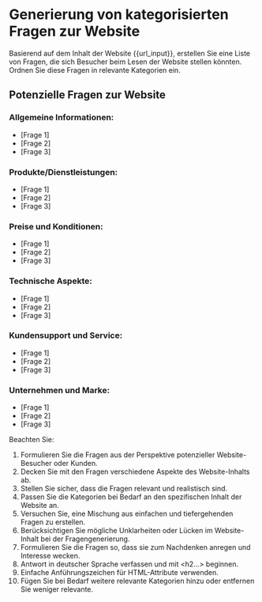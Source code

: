 # Generierung von kategorisierten Fragen zur Website

Basierend auf dem Inhalt der Website {{url_input}}, erstellen Sie eine Liste von Fragen, die sich Besucher beim Lesen der Website stellen könnten. Ordnen Sie diese Fragen in relevante Kategorien ein.

<response>
<h2 class='text-white font-black italic mb-4 text-xl'>Potenzielle Fragen zur Website</h2>

<h3 class='text-white font-bold mb-2 text-lg'>Allgemeine Informationen:</h3>
<ul class='list-disc ml-4 mb-4'>
  <li class='text-white'>[Frage 1]</li>
  <li class='text-white'>[Frage 2]</li>
  <li class='text-white'>[Frage 3]</li>
</ul>

<h3 class='text-white font-bold mb-2 text-lg'>Produkte/Dienstleistungen:</h3>
<ul class='list-disc ml-4 mb-4'>
  <li class='text-white'>[Frage 1]</li>
  <li class='text-white'>[Frage 2]</li>
  <li class='text-white'>[Frage 3]</li>
</ul>

<h3 class='text-white font-bold mb-2 text-lg'>Preise und Konditionen:</h3>
<ul class='list-disc ml-4 mb-4'>
  <li class='text-white'>[Frage 1]</li>
  <li class='text-white'>[Frage 2]</li>
  <li class='text-white'>[Frage 3]</li>
</ul>

<h3 class='text-white font-bold mb-2 text-lg'>Technische Aspekte:</h3>
<ul class='list-disc ml-4 mb-4'>
  <li class='text-white'>[Frage 1]</li>
  <li class='text-white'>[Frage 2]</li>
  <li class='text-white'>[Frage 3]</li>
</ul>

<h3 class='text-white font-bold mb-2 text-lg'>Kundensupport und Service:</h3>
<ul class='list-disc ml-4 mb-4'>
  <li class='text-white'>[Frage 1]</li>
  <li class='text-white'>[Frage 2]</li>
  <li class='text-white'>[Frage 3]</li>
</ul>

<h3 class='text-white font-bold mb-2 text-lg'>Unternehmen und Marke:</h3>
<ul class='list-disc ml-4 mb-4'>
  <li class='text-white'>[Frage 1]</li>
  <li class='text-white'>[Frage 2]</li>
  <li class='text-white'>[Frage 3]</li>
</ul>
</response>

Beachten Sie:
1. Formulieren Sie die Fragen aus der Perspektive potenzieller Website-Besucher oder Kunden.
2. Decken Sie mit den Fragen verschiedene Aspekte des Website-Inhalts ab.
3. Stellen Sie sicher, dass die Fragen relevant und realistisch sind.
4. Passen Sie die Kategorien bei Bedarf an den spezifischen Inhalt der Website an.
5. Versuchen Sie, eine Mischung aus einfachen und tiefergehenden Fragen zu erstellen.
6. Berücksichtigen Sie mögliche Unklarheiten oder Lücken im Website-Inhalt bei der Fragengenerierung.
7. Formulieren Sie die Fragen so, dass sie zum Nachdenken anregen und Interesse wecken.
8. Antwort in deutscher Sprache verfassen und mit <h2...> beginnen.
9. Einfache Anführungszeichen für HTML-Attribute verwenden.
10. Fügen Sie bei Bedarf weitere relevante Kategorien hinzu oder entfernen Sie weniger relevante.
